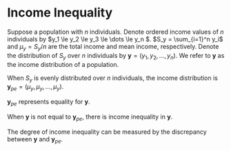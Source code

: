 # Income Inequality

Suppose a population with $n$ individuals.
Denote ordered income values of $n$ individuals by $y_1 \le y_2 \le y_3 \le \dots \le y_n $.
$S_y = \sum_{i=1}^n y_i$ and $\mu_y = S_y / n$ are the total income and mean income, respectively.
Denote the distribution of $S_y$ over $n$ individuals by $\mathbf{y} = \left( y_1, y_2, \dots, y_n \right)$.
We refer to $\mathbf{y}$ as the income distribution of a population.

When $S_y$ is evenly distributed over $n$ individuals, the income distribution is $\mathbf{y}_{pe} = \left( \mu_y, \mu_y, \dots, \mu_y \right)$.

$\mathbf{y}_{pe}$ represents equality for $\mathbf{y}$.

When $\mathbf{y}$ is not equal to $\mathbf{y}_{pe}$, there is income inequality in $\mathbf{y}$.

The degree of income inequality can be measured by the discrepancy between $\mathbf{y}$ and $\mathbf{y}_{pe}$.


